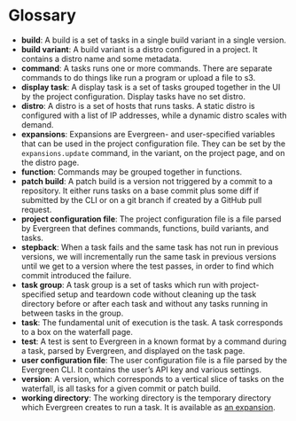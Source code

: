 # Glossary

* **build**: A build is a set of tasks in a single build variant in a single version.
* **build variant**: A build variant is a distro configured in a project. It contains a distro name and some metadata.
* **command**: A tasks runs one or more commands. There are separate commands to do things like run a program or upload a file to s3.
* **display task**: A display task is a set of tasks grouped together in the UI by the project configuration. Display tasks have no set distro.
* **distro**: A distro is a set of hosts that runs tasks. A static distro is configured with a list of IP addresses, while a dynamic distro scales with demand.
* **expansions**: Expansions are Evergreen- and user-specified variables that can be used in the project configuration file. They can be set by the `expansions.update` command, in the variant, on the project page, and on the distro page.
* **function**: Commands may be grouped together in functions.
* **patch build**: A patch build is a version not triggered by a commit to a repository. It either runs tasks on a base commit plus some diff if submitted by the CLI or on a git branch if created by a GitHub pull request.
* **project configuration file**: The project configuration file is a file parsed by Evergreen that defines commands, functions, build variants, and tasks.
* **stepback**: When a task fails and the same task has not run in previous versions, we will incrementally run the same task in previous versions until we get to a version where the test passes, in order to find which commit introduced the failure.
* **task group**: A task group is a set of tasks which run with project-specified setup and teardown code without cleaning up the task directory before or after each task and without any tasks running in between tasks in the group.
* **task**: The fundamental unit of execution is the task. A task corresponds to a box on the waterfall page.
* **test**: A test is sent to Evergreen in a known format by a command during a task, parsed by Evergreen, and displayed on the task page.
* **user configuration file**: The user configuration file is a file parsed by the Evergreen CLI. It contains the user’s API key and various settings.
* **version**: A version, which corresponds to a vertical slice of tasks on the waterfall, is all tasks for a given commit or patch build.
* **working directory**: The working directory is the temporary directory which Evergreen creates to run a task. It is available as [an expansion](../Project-Configuration/Project-Configuration-Files.md#default-expansions).
